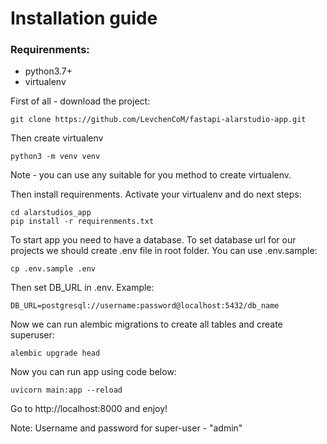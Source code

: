 # Installation guide

### Requirenments:

* python3.7+
* virtualenv

First of all - download the project:

```
git clone https://github.com/LevchenCoM/fastapi-alarstudio-app.git
```

Then create virtualenv

```
python3 -m venv venv
```
Note - you can use any suitable for you method to create virtualenv.

Then install requirenments.
Activate your virtualenv and do next steps:

```
cd alarstudios_app
pip install -r requirenments.txt
```

To start app you need to have a database. To set database url for our projects we should create .env file in root folder. You can use .env.sample:
```
cp .env.sample .env
```

Then set DB_URL in .env. Example:
```
DB_URL=postgresql://username:password@localhost:5432/db_name
```

Now we can run alembic migrations to create all tables and create superuser:

```
alembic upgrade head
```

Now you can run app using code below:

```
uvicorn main:app --reload
```

Go to http://localhost:8000 and enjoy!

Note: Username and password for super-user - "admin"
